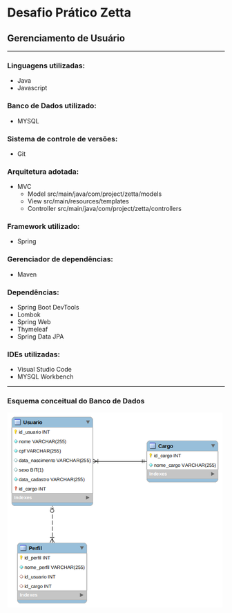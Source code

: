 # **Desafio Prático Zetta**

## Gerenciamento de Usuário
---------------------------

### Linguagens utilizadas:
- Java
- Javascript

### Banco de Dados utilizado:
- MYSQL

### Sistema de controle de versões:
- Git

### Arquitetura adotada:
- MVC
  - Model src/main/java/com/project/zetta/models
  - View src/main/resources/templates
  - Controller src/main/java/com/project/zetta/controllers
### Framework utilizado:
- Spring

### Gerenciador de dependências:
- Maven

### Dependências:
- Spring Boot DevTools
- Lombok
- Spring Web
- Thymeleaf
- Spring Data JPA

### IDEs utilizadas:
- Visual Studio Code
- MYSQL Workbench
-----------------------------------
### Esquema conceitual do Banco de Dados
<img src="esquemaBD.png">
